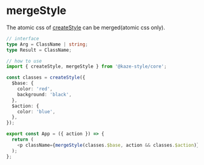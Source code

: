 # mergeStyle

The atomic css of [createStyle](https://github.com/taishinaritomi/kaze-style/blob/main/docs/1.CREATE_STYLE.md) can be merged(atomic css only).

```ts
// interface
type Arg = ClassName | string;
type Result = ClassName;

// how to use
import { createStyle, mergeStyle } from '@kaze-style/core';

const classes = createStyle({
  $base: {
    color: 'red',
    background: 'black',
  },
  $action: {
    color: 'blue',
  },
});

export const App = ({ action }) => {
  return (
    <p className={mergeStyle(classes.$base, action && classes.$action)}></p>
  );
};
```
